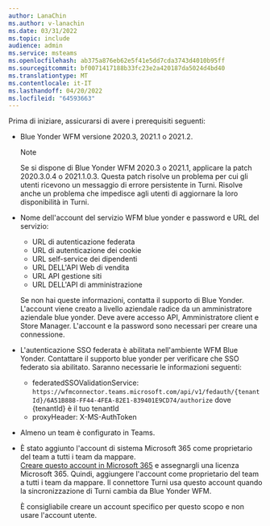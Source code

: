 ```yaml
---
author: LanaChin
ms.author: v-lanachin
ms.date: 03/31/2022
ms.topic: include
audience: admin
ms.service: msteams
ms.openlocfilehash: ab375a876eb62e5f41e5dd7cda3743d4010b95ff
ms.sourcegitcommit: bf0071417188b33fc23e2a420187da5024d4bd40
ms.translationtype: MT
ms.contentlocale: it-IT
ms.lasthandoff: 04/20/2022
ms.locfileid: "64593663"
---
```

Prima di iniziare, assicurarsi di avere i prerequisiti seguenti:

- Blue Yonder WFM versione 2020.3, 2021.1 o 2021.2.

    > [!NOTE]
    > Se si dispone di Blue Yonder WFM 2020.3 o 2021.1, applicare la patch 2020.3.0.4 o 2021.1.0.3. Questa patch risolve un problema per cui gli utenti ricevono un messaggio di errore persistente in Turni. Risolve anche un problema che impedisce agli utenti di aggiornare la loro disponibilità in Turni.

- Nome dell'account del servizio WFM blue yonder e password e URL del servizio:

    - URL di autenticazione federata
    - URL di autenticazione dei cookie
    - URL self-service dei dipendenti
    - URL DELL'API Web di vendita
    - URL API gestione siti
    - URL DELL'API di amministrazione

    Se non hai queste informazioni, contatta il supporto di Blue Yonder. L'account viene creato a livello aziendale radice da un amministratore aziendale blue yonder. Deve avere accesso API, Amministratore client e Store Manager. L'account e la password sono necessari per creare una connessione.
- L'autenticazione SSO federata è abilitata nell'ambiente WFM Blue Yonder. Contattare il supporto blue yonder per verificare che SSO federato sia abilitato. Saranno necessarie le informazioni seguenti:

    - federatedSSOValidationService: `https://wfmconnector.teams.microsoft.com/api/v1/fedauth/{tenantId}/6A51B888-FF44-4FEA-82E1-839401E9CD74/authorize` dove {tenantId} è il tuo tenantId
     - proxyHeader: X-MS-AuthToken

- Almeno un team è configurato in Teams.
- È stato aggiunto l'account di sistema Microsoft 365 come proprietario del team a tutti i team da mappare.</br> [Creare questo account in Microsoft 365](/microsoft-365/admin/add-users/add-users) e assegnargli una licenza Microsoft 365. Quindi, aggiungere l'account come proprietario del team a tutti i team da mappare. Il connettore Turni usa questo account quando la sincronizzazione di Turni cambia da Blue Yonder WFM.

    È consigliabile creare un account specifico per questo scopo e non usare l'account utente.